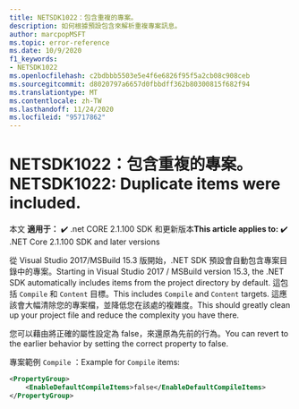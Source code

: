 ```yaml
---
title: NETSDK1022：包含重複的專案。
description: 如何根據預設包含來解析重複專案訊息。
author: marcpopMSFT
ms.topic: error-reference
ms.date: 10/9/2020
f1_keywords:
- NETSDK1022
ms.openlocfilehash: c2bdbbb5503e5e4f6e6826f95f5a2cb08c908ceb
ms.sourcegitcommit: d8020797a6657d0fbbdff362b80300815f682f94
ms.translationtype: MT
ms.contentlocale: zh-TW
ms.lasthandoff: 11/24/2020
ms.locfileid: "95717862"
---
```

# <a name="netsdk1022-duplicate-items-were-included"></a><span data-ttu-id="7149a-103">NETSDK1022：包含重複的專案。</span><span class="sxs-lookup"><span data-stu-id="7149a-103">NETSDK1022: Duplicate items were included.</span></span>

<span data-ttu-id="7149a-104">本文 **適用于：** ✔️ .net CORE 2.1.100 SDK 和更新版本</span><span class="sxs-lookup"><span data-stu-id="7149a-104">**This article applies to:** ✔️ .NET Core 2.1.100 SDK and later versions</span></span>

<span data-ttu-id="7149a-105">從 Visual Studio 2017/MSBuild 15.3 版開始，.NET SDK 預設會自動包含專案目錄中的專案。</span><span class="sxs-lookup"><span data-stu-id="7149a-105">Starting in Visual Studio 2017 / MSBuild version 15.3, the .NET SDK automatically includes items from the project directory by default.</span></span>  <span data-ttu-id="7149a-106">這包括 `Compile` 和 `Content` 目標。</span><span class="sxs-lookup"><span data-stu-id="7149a-106">This includes `Compile` and `Content` targets.</span></span>  <span data-ttu-id="7149a-107">這應該會大幅清除您的專案檔，並降低您在該處的複雜度。</span><span class="sxs-lookup"><span data-stu-id="7149a-107">This should greatly clean up your project file and reduce the complexity you have there.</span></span>

<span data-ttu-id="7149a-108">您可以藉由將正確的屬性設定為 false，來還原為先前的行為。</span><span class="sxs-lookup"><span data-stu-id="7149a-108">You can revert to the earlier behavior by setting the correct property to false.</span></span>

<span data-ttu-id="7149a-109">專案範例 `Compile` ：</span><span class="sxs-lookup"><span data-stu-id="7149a-109">Example for `Compile` items:</span></span>

```xml
<PropertyGroup>
    <EnableDefaultCompileItems>false</EnableDefaultCompileItems>
</PropertyGroup>
```
